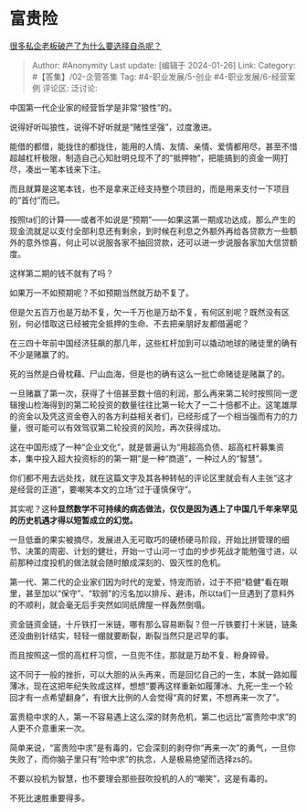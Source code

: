 # 富贵险
[很多私企老板破产了为什么要选择自杀呢？](https://www.zhihu.com/question/35458401/answer/3362587282)

> Author: #Anonymity
> Last update: [编辑于 2024-01-26]
> Link:
> Category: #【答集】/02-企管答集
> Tag:  #4-职业发展/5-创业 #4-职业发展/6-经营案例
> 评论区:
> 泛讨论:

中国第一代企业家的经营哲学是非常“狼性”的。

说得好听叫狼性，说得不好听就是“赌性坚强”，过度激进。

能借的都借，能拢住的都拢住，能用的人情、友情、亲情、爱情都用尽，甚至不惜超越杠杆极限，制造自己心知肚明兑现不了的“抵押物”，把能搞到的资金一网打尽，凑出一笔本钱来下注。

而且就算是这笔本钱，也不是拿来正经支持整个项目的，而是用来支付一下项目的“首付”而已。

按照ta们的计算——或者不如说是“预期”——如果这第一期成功达成，那么产生的现金流就足以支付全部利息还有剩余，到时候在利息之外额外再给各贷款方一些额外的意外惊喜，何止可以说服各家不抽回贷款，还可以进一步说服各家加大信贷额度。

这样第二期的钱不就有了吗？

如果万一不如预期呢？不如预期当然就万劫不复了。

但是欠五百万也是万劫不复，欠一千万也是万劫不复，有何区别呢？既然没有区别，何必惜取这已经被完全抵押的生命、不去把亲朋好友都借遍呢？

在三四十年前中国经济狂飙的那几年，这些杠杆加到可以撬动地球的赌徒里的确有不少是赌赢了的。

死的当然是白骨枕藉、尸山血海，但是也的确有这么一批亡命赌徒是赌赢了的。

一旦赌赢了第一次，获得了十倍甚至数十倍的利润，那么再来第二轮时按照同一逻辑搜山检海得到的第二轮投资的数量往往比第一轮大了一二十倍都不止。这笔雄厚的资金以及凭这资金卷入的各方利益相关者们，已经形成了一个相当强而有力的力量，很可能可以有效驾驭第二轮投资的风险，再次获得成功。

这在中国形成了一种“企业文化”，就是普遍认为“用超高负债、超高杠杆募集资本，集中投入超大投资标的的第一期”是一种“商道”，一种过人的“智慧”。

你们都不用去远处找，就在这篇文字及其各种转帖的评论区里就会有人主张“这才是经营的正道”，要嘲笑本文的立场“过于谨慎保守”。

其实呢？这种**显然数学不可持续的病态做法，仅仅是因为遇上了中国几千年来罕见的历史机遇才得以短暂成立的幻觉。**

一旦低垂的果实被摘尽，发展进入无可取巧的硬桥硬马阶段，开始比拼管理的细节、决策的周密、计划的健壮，开始一寸山河一寸血的步步死战才能勉强寸进，以前那种过度投机的做法就会随时酿成深刻的、毁灭性的危机。

第一代、第二代的企业家们因为时代的宠爱，恃宠而骄，过于不把“稳健”看在眼里，甚至加以“保守”、“软弱”的污名加以排斥、避讳，所以ta们一旦遇到了意料外的不顺利，就会毫无后手突然如同纸牌屋一样轰然倒塌。

资金链资金链，十斤铁打一米链，哪有那么容易断裂？但一斤铁要打十米链，链条还没曲别针结实，轻轻一绷就要断裂，断裂当然只是迟早的事。

而且按照这一惯的高杠杆习惯，一旦兜不住，那就是万劫不复、粉身碎骨。

这不同于一般的挫折，可以大胆的从头再来，而是回忆自己的一生，本就一路如履薄冰，现在这把年纪失败成这样，想想“要再这样重新如履薄冰、九死一生一个轮回才有一点希望翻身”，有很大比例的人会觉得“真的好累，不想再来一次了”。

富贵稳中求的人，第一不容易遇上这么深的财务危机，第二也远比“富贵险中求”的人更不介意重来一次。

简单来说，“富贵险中求”是有毒的，它会深刻的剥夺你“再来一次”的勇气，一旦你失败了，而你脑子里只有“险中求”的执念，人是极易绝望而选择zs的。

不要以投机为智慧，也不要理会那些鼓吹投机的人的“嘲笑”，这是有毒的。

不死比速胜重要得多。

